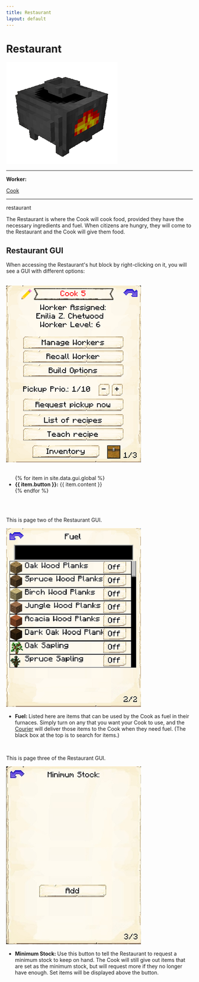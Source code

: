```yaml
---
title: Restaurant
layout: default
---
```

# Restaurant

<div class="infobox box text-center">
    <img src="../../assets/images/buildings/restaurant.png" alt="Restaurant's Hut" />
    <hr />
    <div class="row section-text text-left">
        <div class="col">
        <p><strong>Worker:</strong></p>
        </div>
        <div class="col">
        <p><a href="../workers/cook">Cook</a></p>
        </div>
    </div>
    <hr />
    <recipe>restaurant</recipe>
</div>

The Restaurant is where the Cook will cook food, provided they have the necessary ingredients and fuel. When citizens are hungry, they will come to the Restaurant and the Cook will give them food.

## Restaurant GUI

When accessing the Restaurant's hut block by right-clicking on it, you will see a GUI with different options:

<br>
<div class="row">
  <div class="col-sm-12 col-md">
    <img src="../../assets/images/gui/restaurantgui1.png" class="img-fluid mx-auto" alt="Restaurant GUI 1">
  </div>
  <div class="col-sm-12 col-md">
    <br>
    <ul>
      {% for item in site.data.gui.global %}
        <li><strong>{{ item.button }}:</strong> {{ item.content }}</li>
      {% endfor %}
    </ul>
  </div>
</div>
<br> <br>

This is page two of the Restaurant GUI.

<div class="row">
  <div class="col-sm-12 col-md">
    <img src="../../assets/images/gui/restaurantgui2.png" class="img-fluid mx-auto" alt="Restaurant GUI 2">
  </div>
  <div class="col-sm-12 col-md">
      <ul>
      <li><strong> Fuel: </strong> Listed here are items that can be used by the Cook as fuel in their furnaces. Simply turn on any that you want your Cook to use, and the <a href="../../source/workers/courier"> Courier</a> will deliver those items to the Cook when they need fuel. (The black box at the top is to search for items.)</li>
      </ul>
    </div>  
  <br>

This is page three of the Restaurant GUI.

<div class="row">
  <div class="col-sm-12 col-md">
    <img src="../../assets/images/gui/restaurantgui3.jpg" class="img-fluid mx-auto" alt="Restaurant GUI 3">
  </div>
  <div class="col-sm-12 col-md">
      <ul>
      <li><strong> Minimum Stock: </strong> Use this button to tell the Restaurant to request a minimum stock to keep on hand. The Cook will still give out items that are set as the minimum stock, but will request more if they no longer have enough. Set items will be displayed above the button.</li>
      </ul>
    </div>  
  <br>
